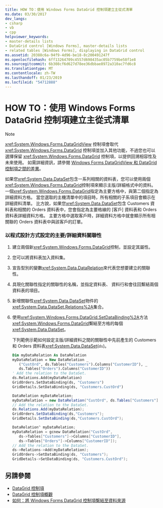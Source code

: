 ```yaml
---
title: HOW TO：使用 Windows Forms DataGrid 控制項建立主從式清單
ms.date: 03/30/2017
dev_langs:
- csharp
- vb
- cpp
helpviewer_keywords:
- master-details lists
- DataGrid control [Windows Forms], master-details lists
- related tables [Windows Forms], displaying in DataGrid control
ms.assetid: 20388c6a-94f9-4d96-be18-8c200491247f
ms.openlocfilehash: 6ff13264709c4557d698435ac05b7759be58f1e8
ms.sourcegitcommit: 6b308cf6d627d78ee36dbbae8972a310ac7fd6c8
ms.translationtype: MT
ms.contentlocale: zh-TW
ms.lasthandoff: 01/23/2019
ms.locfileid: "54712888"
---
```

# <a name="how-to-create-masterdetail-lists-with-the-windows-forms-datagrid-control"></a>HOW TO：使用 Windows Forms DataGrid 控制項建立主從式清單
> [!NOTE]
>  <xref:System.Windows.Forms.DataGridView> 控制項會取代 <xref:System.Windows.Forms.DataGrid> 控制項並加入其他功能，不過您也可以選擇保留 <xref:System.Windows.Forms.DataGrid> 控制項，以提供回溯相容性及未來使用。 如需詳細資訊，請參閱 [Windows Forms DataGridView 和 DataGrid 控制項之間的差異](../../../../docs/framework/winforms/controls/differences-between-the-windows-forms-datagridview-and-datagrid-controls.md)。  
  
 如果您<xref:System.Data.DataSet>包含一系列相關的資料表，您可以使用兩個<xref:System.Windows.Forms.DataGrid>控制項來顯示主版/詳細格式中的資料。 一個<xref:System.Windows.Forms.DataGrid>指定為主要方格中，與第二個指定為詳細資料方格。 當您選取的主機清單中的項目時，所有相關的子系項目會顯示在詳細資料清單。 比方說，如果您<xref:System.Data.DataSet>包含 Customers 資料表和相關的 Orders 資料表中，您會指定為主要格線的 [客戶] 資料表和 Orders 資料表詳細資料方格。 主要方格中選取客戶時，詳細資料方格中就會顯示所有相關聯的 Orders 資料表中與該客戶的訂單。  
  
### <a name="to-set-a-masterdetail-relationship-programmatically"></a>以程式設計方式設定的主要/詳細資料關聯性  
  
1.  建立兩個新<xref:System.Windows.Forms.DataGrid>控制，並設定其屬性。  
  
2.  您可以將資料表加入資料集。  
  
3.  宣告型別的變數<xref:System.Data.DataRelation>來代表您想要建立的關聯性。  
  
4.  具現化關聯性指定的關聯性的名稱，並指定資料表、 資料行和會往回繫結兩個資料表的項目。  
  
5.  新增關聯性<xref:System.Data.DataSet>物件的<xref:System.Data.DataSet.Relations%2A>集合。  
  
6.  使用<xref:System.Windows.Forms.DataGrid.SetDataBinding%2A>方法<xref:System.Windows.Forms.DataGrid>繫結至方格的每個<xref:System.Data.DataSet>。  
  
     下列範例示範如何設定主版/詳細資料之間的關聯性中先前產生的 Customers 和 Orders 資料表<xref:System.Data.DataSet>(`ds`)。  
  
    ```vb  
    Dim myDataRelation As DataRelation  
    myDataRelation = New DataRelation _  
       ("CustOrd", ds.Tables("Customers").Columns("CustomerID"), _  
       ds.Tables("Orders").Columns("CustomerID"))  
    ' Add the relation to the DataSet.  
    ds.Relations.Add(myDataRelation)  
    GridOrders.SetDataBinding(ds, "Customers")  
    GridDetails.SetDataBinding(ds, "Customers.CustOrd")  
    ```  
  
    ```csharp  
    DataRelation myDataRelation;  
    myDataRelation = new DataRelation("CustOrd", ds.Tables["Customers"].Columns["CustomerID"], ds.Tables["Orders"].Columns["CustomerID"]);  
    // Add the relation to the DataSet.  
    ds.Relations.Add(myDataRelation);  
    GridOrders.SetDataBinding(ds,"Customers");  
    GridDetails.SetDataBinding(ds,"Customers.CustOrd");  
    ```  
  
    ```cpp  
    DataRelation^ myDataRelation;  
    myDataRelation = gcnew DataRelation("CustOrd",  
       ds->Tables["Customers"]->Columns["CustomerID"],  
       ds->Tables["Orders"]->Columns["CustomerID"]);  
    // Add the relation to the DataSet.  
    ds->Relations->Add(myDataRelation);  
    GridOrders->SetDataBinding(ds, "Customers");  
    GridDetails->SetDataBinding(ds, "Customers.CustOrd");  
    ```  
  
## <a name="see-also"></a>另請參閱
- [DataGrid 控制項](../../../../docs/framework/winforms/controls/datagrid-control-windows-forms.md)
- [DataGrid 控制項概觀](../../../../docs/framework/winforms/controls/datagrid-control-overview-windows-forms.md)
- [如何：將 Windows Forms DataGrid 控制項繫結至資料來源](../../../../docs/framework/winforms/controls/how-to-bind-the-windows-forms-datagrid-control-to-a-data-source.md)
